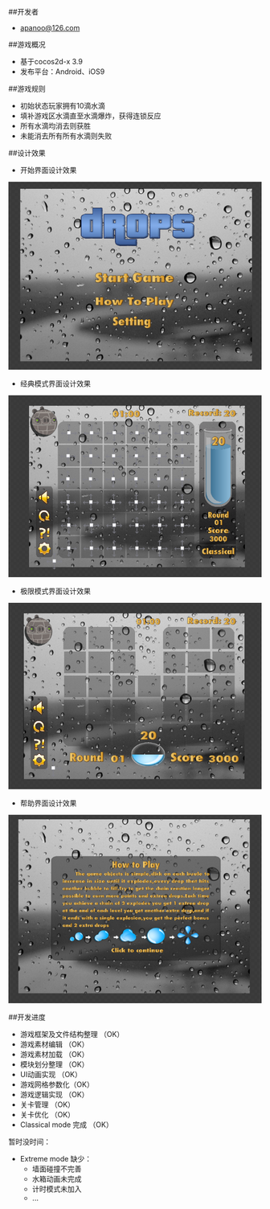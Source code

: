 ##开发者
- apanoo@126.com

##游戏概况
- 基于cocos2d-x 3.9
- 发布平台：Android、iOS9

##游戏规则
- 初始状态玩家拥有10滴水滴
- 填补游戏区水滴直至水滴爆炸，获得连锁反应
- 所有水滴均消去则获胜
- 未能消去所有所有水滴则失败

##设计效果
- 开始界面设计效果

![start](./design/start.png)

- 经典模式界面设计效果

![classical](./design/classical.png)

- 极限模式界面设计效果

![extream](./design/extream.png)

- 帮助界面设计效果

![help](./design/help.png)

##开发进度
- 游戏框架及文件结构整理 （OK）
- 游戏素材编辑 （OK）
- 游戏素材加载 （OK）
- 模块划分整理 （OK）
- UI动画实现   （OK）
- 游戏网格参数化（OK）
- 游戏逻辑实现 （OK）
- 关卡管理    （OK）
- 关卡优化    （OK）
- Classical mode 完成  （OK）

暂时没时间：
- Extreme mode 缺少：
	- 墙面碰撞不完善
	- 水箱动画未完成
	- 计时模式未加入
	- ...